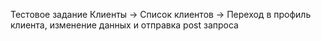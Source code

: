 Тестовое задание
Клиенты -> Список клиентов -> Переход в профиль клиента, изменение данных и отправка post запроса

